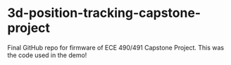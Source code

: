 # 3d-position-tracking-capstone-project
Final GitHub repo for firmware of ECE 490/491 Capstone Project.
This was the code used in the demo!
